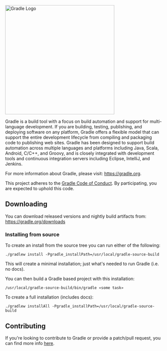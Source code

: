 <img src="gradle.png" width="350px" alt="Gradle Logo" />

Gradle is a build tool with a focus on build automation and support for multi-language development. If you are building, testing, publishing, and deploying software on any platform, Gradle offers a flexible model that can support the entire development lifecycle from compiling and packaging code to publishing web sites. Gradle has been designed to support build automation across multiple languages and platforms including Java, Scala, Android, C/C++, and Groovy, and is closely integrated with development tools and continuous integration servers including Eclipse, IntelliJ, and Jenkins.

For more information about Gradle, please visit: https://gradle.org.

This project adheres to the [Gradle Code of Conduct](https://gradle.org/conduct/). By participating, you are expected to uphold this code.

## Downloading

You can download released versions and nightly build artifacts from: https://gradle.org/downloads

### Installing from source

To create an install from the source tree you can run either of the following:

    ./gradlew install -Pgradle_installPath=/usr/local/gradle-source-build

This will create a minimal installation; just what's needed to run Gradle (i.e. no docs).

You can then build a Gradle based project with this installation:

    /usr/local/gradle-source-build/bin/gradle «some task»

To create a full installation (includes docs):

    ./gradlew installAll -Pgradle_installPath=/usr/local/gradle-source-build

## Contributing

If you're looking to contribute to Gradle or provide a patch/pull request, you can find more info [here](https://github.com/gradle/gradle/blob/master/CONTRIBUTING.md).
